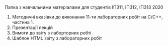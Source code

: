  Папка з навчальними матеріалами для студентів ІПЗ11, ІПЗ12, ІПЗ13 2020
 1. Методичні вказівки до виконання 11-ти лабораторних робіт на C/C++, частина 1. 
 2. Презентації лекцій
 3. Вимоги до звіту з лаборторних робті
 4. Шаблон HTML звіту з лабораторних робіт 
 
